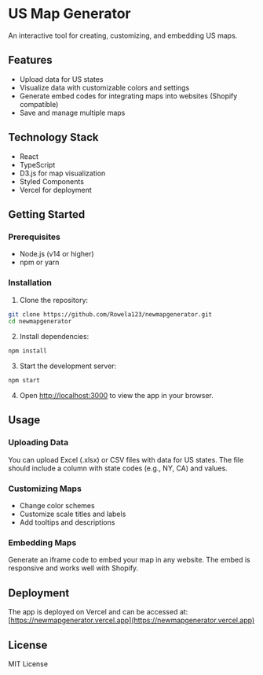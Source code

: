 # US Map Generator

An interactive tool for creating, customizing, and embedding US maps.

## Features

- Upload data for US states
- Visualize data with customizable colors and settings
- Generate embed codes for integrating maps into websites (Shopify compatible)
- Save and manage multiple maps

## Technology Stack

- React
- TypeScript
- D3.js for map visualization
- Styled Components
- Vercel for deployment

## Getting Started

### Prerequisites

- Node.js (v14 or higher)
- npm or yarn

### Installation

1. Clone the repository:
```bash
git clone https://github.com/Rowela123/newmapgenerator.git
cd newmapgenerator
```

2. Install dependencies:
```bash
npm install
```

3. Start the development server:
```bash
npm start
```

4. Open [http://localhost:3000](http://localhost:3000) to view the app in your browser.

## Usage

### Uploading Data

You can upload Excel (.xlsx) or CSV files with data for US states. The file should include a column with state codes (e.g., NY, CA) and values.

### Customizing Maps

- Change color schemes
- Customize scale titles and labels
- Add tooltips and descriptions

### Embedding Maps

Generate an iframe code to embed your map in any website. The embed is responsive and works well with Shopify.

## Deployment

The app is deployed on Vercel and can be accessed at: [https://newmapgenerator.vercel.app](https://newmapgenerator.vercel.app)

## License

MIT License 